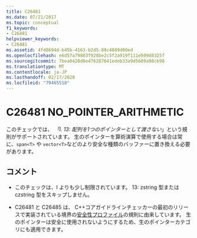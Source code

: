 ```yaml
---
title: C26481
ms.date: 07/21/2017
ms.topic: conceptual
f1_keywords:
- C26481
helpviewer_keywords:
- C26481
ms.assetid: 4fd8694d-b45b-4163-b2d5-88c4889d00ed
ms.openlocfilehash: e6d57a79803f928be2c5f2a919f111e509d8325f
ms.sourcegitcommit: 7bea0420d0e476287641edeb33a9d5689a98cb98
ms.translationtype: MT
ms.contentlocale: ja-JP
ms.lasthandoff: 02/17/2020
ms.locfileid: "79465518"
---
```

# <a name="c26481-no_pointer_arithmetic"></a>C26481 NO_POINTER_ARITHMETIC

このチェックでは、 *「I. 13: 配列を1つのポインターとして渡さない*」という規則がサポートされています。 生のポインターを算術演算で使用する場合は常に、`span<T>` や `vector<T>`などのより安全な種類のバッファーに置き換える必要があります。

## <a name="remarks"></a>コメント

- このチェックは、I よりも少し制限されています。 13: zstring 型または czstring 型をスキップしません。

- C26481 と C26485 は、 C++コアガイドラインチェッカーの最初のリリースで実装されている境界の[安全性プロファイル](https://github.com/isocpp/CppCoreGuidelines/blob/master/CppCoreGuidelines.md)の規則に由来しています。 生のポインターは安全に使用されないようにするため、生のポインターカテゴリにも適用できます。
